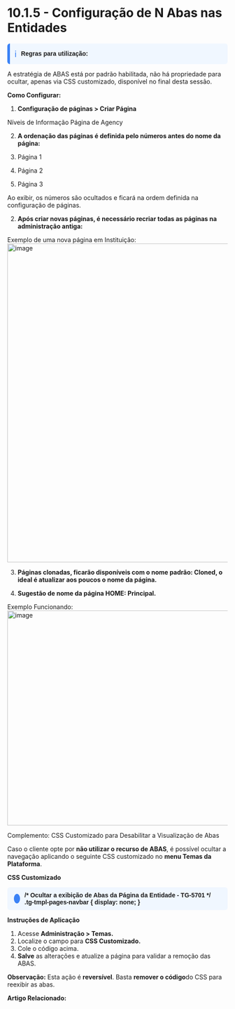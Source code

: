 # 10.1.5 - Configuração de N Abas nas Entidades

<div style="background-color:#f0f7ff; border-left:6px solid #3b82f6; padding:10px; border-radius:6px; display:flex; align-items:center; font-family:Arial, sans-serif; margin:10px 0;">
  <span style="color:#3b82f6; font-size:20px; margin-right:10px;">ℹ️</span>
  <strong>Regras para utilização:</strong>
</div>

A estratégia de ABAS está por padrão habilitada, não há propriedade para ocultar, apenas via CSS customizado, disponível no final desta sessão.

**Como Configurar:**

1. **Configuração de páginas > Criar Página**

Níveis de Informação
Página de Agency

2. **A ordenação das páginas é definida pelo números antes do nome da página:**

1. Página 1
2. Página 2
3. Página 3

Ao exibir, os números são ocultados e ficará na ordem definida na configuração de páginas.

2. **Após criar novas páginas, é necessário recriar todas as páginas na administração antiga:**

Exemplo de uma nova página em Instituição:
<img width="887" height="727" alt="image" src="https://github.com/user-attachments/assets/d29c87d2-2d9b-4d9f-aeaa-db2ac5288ce9" />

3. **Páginas clonadas, ficarão disponíveis com o nome padrão: Cloned, o ideal é atualizar aos poucos o nome da página.**

4. **Sugestão de nome da página HOME: Principal.**

Exemplo Funcionando:
<img width="1032" height="490" alt="image" src="https://github.com/user-attachments/assets/3cc95cae-046c-45b2-a193-0657f618f058" />

Complemento: CSS Customizado para Desabilitar a Visualização de Abas

Caso o cliente opte por **não utilizar o recurso de ABAS**, é possível ocultar a navegação aplicando o seguinte CSS customizado no **menu Temas da Plataforma**.

**CSS Customizado**

<div style="background-color:#f0f7ff; padding:10px 15px; border-radius:6px; display:flex; align-items:center; font-family:Arial, sans-serif; margin:10px 0;">
  <div style="background-color:#3b82f6; color:white; border-radius:50%; width:22px; height:22px; display:flex; align-items:center; justify-content:center; font-size:14px; margin-right:10px;">
   </div>
  <strong>/* Ocultar a exibição de Abas da Página da Entidade - TG-5701 */ 
  .tg-tmpl-pages-navbar {   display: none; } </strong>
</div>

**Instruções de Aplicação**

1. Acesse **Administração > Temas.**
2. Localize o campo para **CSS Customizado.**
3. Cole o código acima.
4. **Salve** as alterações e atualize a página para validar a remoção das ABAS.

**Observação:**
 Esta ação é **reversível**. Basta **remover o código**do CSS para reexibir as abas.


**Artigo Relacionado:**

